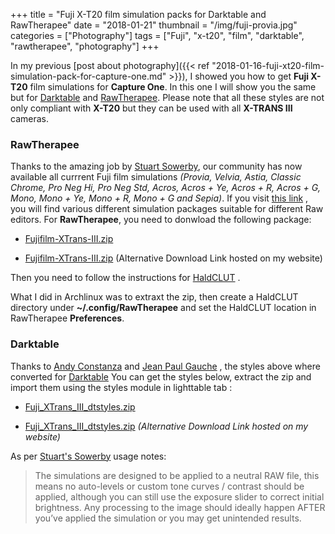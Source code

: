 +++
title = "Fuji X-T20 film simulation packs for Darktable and RawTherapee"
date = "2018-01-21"
thumbnail = "/img/fuji-provia.jpg"
categories = ["Photography"]
tags = ["Fuji", "x-t20", "film", "darktable", "rawtherapee", "photography"]
+++

In my previous [post about photography]({{< ref "2018-01-16-fuji-xt20-film-simulation-pack-for-capture-one.md" >}}), I showed you how to get **Fuji X-T20** film simulations for **Capture One**. In this one I will show you the same but for [Darktable](https://www.darktable.org/) and [RawTherapee](http://rawtherapee.com/). Please note that all these styles are not only compliant with **X-T20** but they can be used with all **X-TRANS III** cameras.

### RawTherapee
Thanks to the amazing job by [Stuart Sowerby](https://blog.sowerby.me), our community has now available all currrent Fuji film simulations *(Provia, Velvia, Astia, Classic Chrome, Pro Neg Hi, Pro Neg Std, Acros, Acros + Ye, Acros + R, Acros + G, Mono, Mono + Ye, Mono + R, Mono + G and Sepia)*. If you visit [this link](https://blog.sowerby.me/fuji-film-simulation-profiles/) , you will find various different simulation packages suitable for different Raw editors. For **RawTherapee**, you need to donwload the following package:

- [Fujifilm-XTrans-III.zip](https://blog.sowerby.me/wp-content/uploads/2018/01/Fujifilm-XTrans-III.zip) 

- [Fujifilm-XTrans-III.zip](/download/Fujifilm-XTrans-III.zip) (Alternative Download Link hosted on my website)

 Then you need to follow the instructions for [HaldCLUT](http://rawpedia.rawtherapee.com/Film_Simulation) .
 
 What I did in Archlinux was to extraxt the zip, then create a HaldCLUT directory under **~/.config/RawTherapee** and  set the HaldCLUT location in RawTherapee **Preferences**.

### Darktable
Thanks to [Andy Constanza](http://andycostanza.com/) and [Jean Paul Gauche](https://www.facebook.com/jeanpaul.gauche) , the styles above where converted for [Darktable](https://www.darktable.org/) You can get the styles below, extract the zip and import them using the styles module in lighttable tab :

 - [Fuji_XTrans_III_dtstyles.zip](https://darktable.fr/download/Fuji_XTrans_III_dtstyles.zip)
 
 - [Fuji_XTrans_III_dtstyles.zip](/download/Fuji_XTrans_III_dtstyles.zip) *(Alternative Download Link hosted on my website)*


As per [Stuart's Sowerby](https://blog.sowerby.me) usage notes:

>The simulations are designed to be applied to a neutral RAW file, this means no auto-levels or custom tone curves / contrast should be applied, although you can still use the exposure slider to correct initial brightness. Any processing to the image should ideally happen AFTER you’ve applied the simulation or you may get unintended results.